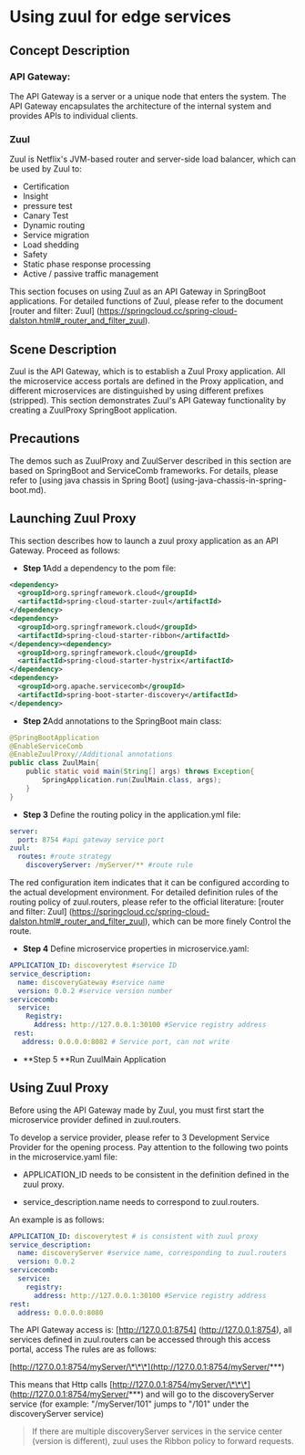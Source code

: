 # Using zuul for edge services

## Concept Description

### API Gateway:

The API Gateway is a server or a unique node that enters the system. The API Gateway encapsulates the architecture of the internal system and provides APIs to individual clients.

### Zuul

Zuul is Netflix's JVM-based router and server-side load balancer, which can be used by Zuul to:

* Certification
* Insight
* pressure test
* Canary Test
* Dynamic routing
* Service migration
* Load shedding
* Safety
* Static phase response processing
* Active / passive traffic management

This section focuses on using Zuul as an API Gateway in SpringBoot applications. For detailed functions of Zuul, please refer to the document [router and filter: Zuul] (https://springcloud.cc/spring-cloud-dalston.html#_router_and_filter_zuul).

## Scene Description

Zuul is the API Gateway, which is to establish a Zuul Proxy application. All the microservice access portals are defined in the Proxy application, and different microservices are distinguished by using different prefixes (stripped\). This section demonstrates Zuul's API Gateway functionality by creating a ZuulProxy SpringBoot application.

## Precautions

The demos such as ZuulProxy and ZuulServer described in this section are based on SpringBoot and ServiceComb frameworks. For details, please refer to [using java chassis in Spring Boot] (using-java-chassis-in-spring-boot.md).

## Launching Zuul Proxy

This section describes how to launch a zuul proxy application as an API Gateway. Proceed as follows:

* **Step 1**Add a dependency to the pom file:

```xml
<dependency>
  <groupId>org.springframework.cloud</groupId>
  <artifactId>spring-cloud-starter-zuul</artifactId>
</dependency>
<dependency>
  <groupId>org.springframework.cloud</groupId>
  <artifactId>spring-cloud-starter-ribbon</artifactId>
</dependency><dependency>
  <groupId>org.springframework.cloud</groupId>
  <artifactId>spring-cloud-starter-hystrix</artifactId>
</dependency>
<dependency>
  <groupId>org.apache.servicecomb</groupId>
  <artifactId>spring-boot-starter-discovery</artifactId>
</dependency>
```

* **Step 2**Add annotations to the SpringBoot main class:

```java
@SpringBootApplication
@EnableServiceComb
@EnableZuulProxy//Additional annotations
public class ZuulMain{
    public static void main(String[] args) throws Exception{
        SpringApplication.run(ZuulMain.class, args);
    }
}
```

* **Step 3** Define the routing policy in the application.yml file:

```yaml
server:
  port: 8754 #api gateway service port
zuul:
  routes: #route strategy
    discoveryServer: /myServer/** #route rule
```

The red configuration item indicates that it can be configured according to the actual development environment. For detailed definition rules of the routing policy of zuul.routers, please refer to the official literature: [router and filter: Zuul] (https://springcloud.cc/spring-cloud-dalston.html#_router_and_filter_zuul), which can be more finely Control the route.

* **Step 4** Define microservice properties in microservice.yaml:

```yaml
APPLICATION_ID: discoverytest #service ID
service_description:
  name: discoveryGateway #service name
  version: 0.0.2 #service version number
servicecomb:
  service:
    Registry:
      Address: http://127.0.0.1:30100 #Service registry address
 rest:
   address: 0.0.0.0:8082 # Service port, can not write
```

* **Step 5 **Run ZuulMain Application

## Using Zuul Proxy

Before using the API Gateway made by Zuul, you must first start the microservice provider defined in zuul.routers.

To develop a service provider, please refer to 3 Development Service Provider for the opening process. Pay attention to the following two points in the microservice.yaml file:

* APPLICATION\_ID needs to be consistent in the definition defined in the zuul proxy.

* service\_description.name needs to correspond to zuul.routers.

An example is as follows:

```yaml
APPLICATION_ID: discoverytest # is consistent with zuul proxy
service_description:
  name: discoveryServer #service name, corresponding to zuul.routers
  version: 0.0.2
servicecomb:
  service:
    registry:
      address: http://127.0.0.1:30100 #Service registry address
rest:
  address: 0.0.0.0:8080
```

The API Gateway access is: [http://127.0.0.1:8754] (http://127.0.0.1:8754), all services defined in zuul.routers can be accessed through this access portal, access The rules are as follows:

[http://127.0.0.1:8754/myServer/\*\*\*](http://127.0.0.1:8754/myServer/***)

This means that Http calls [http://127.0.0.1:8754/myServer/\*\*\*] (http://127.0.0.1:8754/myServer/***) and will go to the discoveryServer service (for example: "/myServer/101" jumps to "/101" under the discoveryServer service)

> If there are multiple discoveryServer services in the service center (version is different), zuul uses the Ribbon policy to forward requests.
